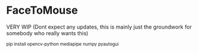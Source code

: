 # FaceToMouse
VERY WIP (Dont expect any updates, this is mainly just the groundwork for somebody who really wants this)

<sup> pip install opencv-python mediapipe numpy pyautogui </sup>
